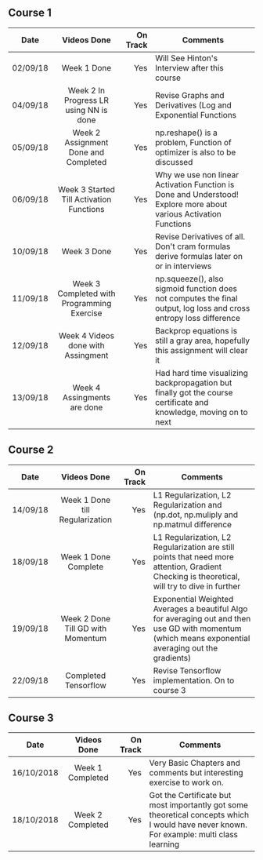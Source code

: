 ## Course 1

| Date        | Videos Done           | On Track  | Comments |
| ------------- |:-------------:| -----:|-----------------|
| 02/09/18  | Week 1 Done | Yes | Will See Hinton's Interview after this course |
| 04/09/18  | Week 2 In Progress LR using NN is done | Yes | Revise Graphs and Derivatives (Log and Exponential Functions |
| 05/09/18  | Week 2 Assignment Done and Completed | Yes | np.reshape() is a problem, Function of optimizer is also to be discussed |
| 06/09/18  | Week 3 Started Till Activation Functions | Yes | Why we use non linear Activation Function is Done and Understood! Explore more about various Activation Functions|
| 10/09/18  | Week 3 Done | Yes | Revise Derivatives of all. Don't cram formulas derive formulas later on or in interviews|
| 11/09/18  | Week 3 Completed with Programming Exercise | Yes | np.squeeze(), also sigmoid function does not computes the final output, log loss and cross entropy loss difference|
| 12/09/18  | Week 4 Videos done with Assingment | Yes | Backprop equations is still a gray area, hopefully this assignment will clear it|
| 13/09/18  | Week 4 Assingments are done | Yes |  Had hard time visualizing backpropagation but finally got the course certificate and knowledge, moving on to next|

## Course 2

| Date        | Videos Done           | On Track  | Comments |
| ------------- |:-------------:| -----:|-----------------|
| 14/09/18  | Week 1 Done till Regularization | Yes |L1 Regularization, L2 Regularization and (np.dot, np.muliply and np.matmul difference |
| 18/09/18  | Week 1 Done Complete | Yes |L1 Regularization, L2 Regularization are still points that need more attention, Gradient Checking is theoretical, will try to dive in further |
| 19/09/18  | Week 2 Done Till GD with Momentum | Yes | Exponential Weighted Averages a beautiful Algo for averaging out and then use GD with momentum (which means exponential averaging out the gradients)|
| 22/09/18  | Completed Tensorflow | Yes | Revise Tensorflow implementation. On to course 3|


## Course 3

| Date        | Videos Done           | On Track  | Comments |
| ------------- |:-------------:| -----:|-----------------|
| 16/10/2018 | Week 1 Completed | Yes | Very Basic Chapters and comments but interesting exercise to work on. |
| 18/10/2018 | Week 2 Completed | Yes | Got the Certificate but most importantly got some theoretical concepts which I would have never known. For example: multi class learning |
